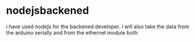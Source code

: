 # nodejsbackened
i have used nodejs for the backened developer. i will also take the data from the arduino serially and from the ethernet module both

